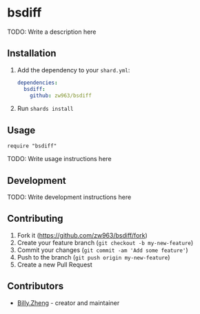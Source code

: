 # bsdiff

TODO: Write a description here

## Installation

1. Add the dependency to your `shard.yml`:

   ```yaml
   dependencies:
     bsdiff:
       github: zw963/bsdiff
   ```

2. Run `shards install`

## Usage

```crystal
require "bsdiff"
```

TODO: Write usage instructions here

## Development

TODO: Write development instructions here

## Contributing

1. Fork it (<https://github.com/zw963/bsdiff/fork>)
2. Create your feature branch (`git checkout -b my-new-feature`)
3. Commit your changes (`git commit -am 'Add some feature'`)
4. Push to the branch (`git push origin my-new-feature`)
5. Create a new Pull Request

## Contributors

- [Billy.Zheng](https://github.com/zw963) - creator and maintainer
